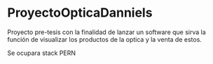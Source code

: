 # ProyectoOpticaDanniels

Proyecto pre-tesis con la finalidad de lanzar un software que sirva la función de visualizar los productos de la optica y la venta de estos.

Se ocupara stack PERN